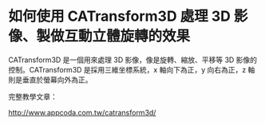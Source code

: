 # 如何使用 CATransform3D 處理 3D 影像、製做互動立體旋轉的效果

CATransform3D 是一個用來處理 3D 影像，像是旋轉、縮放、平移等 3D 影像的控制。CATransform3D 是採用三維坐標系統，x 軸向下為正，y 向右為正，z 軸則是垂直於螢幕向外為正。

完整教學文章：

http://www.appcoda.com.tw/catransform3d/
